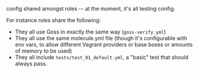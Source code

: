 config shared amongst roles -- at the moment, it's all testing
config.

For instance roles share the following:

- They all use Goss in exactly the same way (`goss-verify.yml`)
- They all use the same molecule.yml file (though it's configurable
  with env vars, to allow different Vagrant providers or base boxes
  or amounts of memory to be used)
- They all include `tests/test_01_default.yml`, a "basic" test
  that should always pass.

